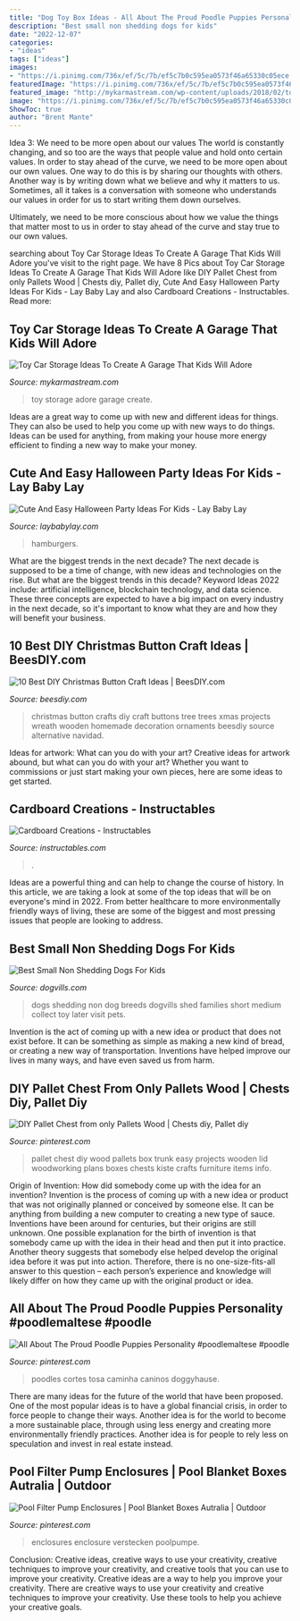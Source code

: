 ```yaml
---
title: "Dog Toy Box Ideas - All About The Proud Poodle Puppies Personality #poodlemaltese #poodle"
description: "Best small non shedding dogs for kids"
date: "2022-12-07"
categories:
- "ideas"
tags: ["ideas"]
images:
- "https://i.pinimg.com/736x/ef/5c/7b/ef5c7b0c595ea0573f46a65330c05ece.jpg"
featuredImage: "https://i.pinimg.com/736x/ef/5c/7b/ef5c7b0c595ea0573f46a65330c05ece.jpg"
featured_image: "http://mykarmastream.com/wp-content/uploads/2018/02/toy-car-storage-11-.jpg"
image: "https://i.pinimg.com/736x/ef/5c/7b/ef5c7b0c595ea0573f46a65330c05ece.jpg"
ShowToc: true
author: "Brent Mante"
---
```



Idea 3: We need to be more open about our values
The world is constantly changing, and so too are the ways that people value and hold onto certain values. In order to stay ahead of the curve, we need to be more open about our own values.
One way to do this is by sharing our thoughts with others. Another way is by writing down what we believe and why it matters to us. Sometimes, all it takes is a conversation with someone who understands our values in order for us to start writing them down ourselves.

Ultimately, we need to be more conscious about how we value the things that matter most to us in order to stay ahead of the curve and stay true to our own values.

	

		
searching about Toy Car Storage Ideas To Create A Garage That Kids Will Adore you've visit to the right page. We have 8 Pics about Toy Car Storage Ideas To Create A Garage That Kids Will Adore like DIY Pallet Chest from only Pallets Wood | Chests diy, Pallet diy, Cute And Easy Halloween Party Ideas For Kids - Lay Baby Lay and also Cardboard Creations - Instructables. Read more:
		
    
## Toy Car Storage Ideas To Create A Garage That Kids Will Adore

<img loading=lazy src="http://mykarmastream.com/wp-content/uploads/2018/02/toy-car-storage-11-.jpg" onerror="this.onerror=null;this.src='https://tse1.mm.bing.net/th?id=OIP.C8jHUrACzw9u25ueivmjtQHaKa&amp;pid=15.1';" alt="Toy Car Storage Ideas To Create A Garage That Kids Will Adore">

_Source: mykarmastream.com_

>toy storage adore garage create. 

	

Ideas are a great way to come up with new and different ideas for things. They can also be used to help you come up with new ways to do things. Ideas can be used for anything, from making your house more energy efficient to finding a new way to make your money.

    
## Cute And Easy Halloween Party Ideas For Kids - Lay Baby Lay

<img loading=lazy src="https://res.cloudinary.com/laybabylay/image/upload/f_auto,q_48,w_1200/shoebox_party_2017-90_lasmtv.jpg" onerror="this.onerror=null;this.src='https://tse2.mm.bing.net/th?id=OIP.ws1S6x3xLwAxZrbmga7smwHaLH&amp;pid=15.1';" alt="Cute And Easy Halloween Party Ideas For Kids - Lay Baby Lay">

_Source: laybabylay.com_

>hamburgers. 

	

What are the biggest trends in the next decade?
The next decade is supposed to be a time of change, with new ideas and technologies on the rise. But what are the biggest trends in this decade? Keyword Ideas 2022 include: artificial intelligence, blockchain technology, and data science. These three concepts are expected to have a big impact on every industry in the next decade, so it's important to know what they are and how they will benefit your business.

    
## 10 Best DIY Christmas Button Craft Ideas | BeesDIY.com

<img loading=lazy src="http://www.beesdiy.com/wp-content/uploads/2017/11/Best-DIY-Christmas-Button-Craft-Ideas9.jpg" onerror="this.onerror=null;this.src='https://tse1.mm.bing.net/th?id=OIP.LisjsqC2FLtQzQg84AG-_wHaJ5&amp;pid=15.1';" alt="10 Best DIY Christmas Button Craft Ideas | BeesDIY.com">

_Source: beesdiy.com_

>christmas button crafts diy craft buttons tree trees xmas projects wreath wooden homemade decoration ornaments beesdiy source alternative navidad. 

	

Ideas for artwork: What can you do with your art?
Creative ideas for artwork abound, but what can you do with your art? Whether you want to commissions or just start making your own pieces, here are some ideas to get started.

    
## Cardboard Creations - Instructables

<img loading=lazy src="https://cdn.instructables.com/ORIG/F45/ADJV/HA4LGMBQ/F45ADJVHA4LGMBQ.jpg" onerror="this.onerror=null;this.src='https://tse3.mm.bing.net/th?id=OIP.7Bv_GN8iT_Hizsi6pbm3JgHaGL&amp;pid=15.1';" alt="Cardboard Creations - Instructables">

_Source: instructables.com_

>. 

	

Ideas are a powerful thing and can help to change the course of history. In this article, we are taking a look at some of the top ideas that will be on everyone's mind in 2022. From better healthcare to more environmentally friendly ways of living, these are some of the biggest and most pressing issues that people are looking to address.

    
## Best Small Non Shedding Dogs For Kids

<img loading=lazy src="https://www.dogvills.com/wp-content/uploads/2015/08/Best-Small-Non-Shedding-Dogs-For-Kids.jpg" onerror="this.onerror=null;this.src='https://tse4.mm.bing.net/th?id=OIP.uISNJ7jAk_qF0DauGBfCYwHaLH&amp;pid=15.1';" alt="Best Small Non Shedding Dogs For Kids">

_Source: dogvills.com_

>dogs shedding non dog breeds dogvills shed families short medium collect toy later visit pets. 

	

Invention is the act of coming up with a new idea or product that does not exist before. It can be something as simple as making a new kind of bread, or creating a new way of transportation. Inventions have helped improve our lives in many ways, and have even saved us from harm.

    
## DIY Pallet Chest From Only Pallets Wood | Chests Diy, Pallet Diy

<img loading=lazy src="https://i.pinimg.com/736x/0a/1a/b2/0a1ab2a0f5352a86c30911bf9b040c0e.jpg" onerror="this.onerror=null;this.src='https://tse2.mm.bing.net/th?id=OIP.d1QsQ63WlGDeAXOYKTwfQQHaJ4&amp;pid=15.1';" alt="DIY Pallet Chest from only Pallets Wood | Chests diy, Pallet diy">

_Source: pinterest.com_

>pallet chest diy wood pallets box trunk easy projects wooden lid woodworking plans boxes chests kiste crafts furniture items info. 

	

Origin of Invention: How did somebody come up with the idea for an invention?
Invention is the process of coming up with a new idea or product that was not originally planned or conceived by someone else. It can be anything from building a new computer to creating a new type of sauce. Inventions have been around for centuries, but their origins are still unknown. One possible explanation for the birth of invention is that somebody came up with the idea in their head and then put it into practice. Another theory suggests that somebody else helped develop the original idea before it was put into action. Therefore, there is no one-size-fits-all answer to this question – each person’s experience and knowledge will likely differ on how they came up with the original product or idea.

    
## All About The Proud Poodle Puppies Personality #poodlemaltese #poodle

<img loading=lazy src="https://i.pinimg.com/736x/db/35/1d/db351dc09ee3fcc60e431c4dcba43ef8.jpg" onerror="this.onerror=null;this.src='https://tse2.mm.bing.net/th?id=OIP.GrBoQ57EU7Han7XZ36B5IAHaNK&amp;pid=15.1';" alt="All About The Proud Poodle Puppies Personality #poodlemaltese #poodle">

_Source: pinterest.com_

>poodles cortes tosa caminha caninos doggyhause. 

	

There are many ideas for the future of the world that have been proposed. One of the most popular ideas is to have a global financial crisis, in order to force people to change their ways. Another idea is for the world to become a more sustainable place, through using less energy and creating more environmentally friendly practices. Another idea is for people to rely less on speculation and invest in real estate instead.

    
## Pool Filter Pump Enclosures | Pool Blanket Boxes Autralia | Outdoor

<img loading=lazy src="https://i.pinimg.com/736x/ef/5c/7b/ef5c7b0c595ea0573f46a65330c05ece.jpg" onerror="this.onerror=null;this.src='https://tse1.mm.bing.net/th?id=OIP.Z0FhDyZHXalIHaEkvCqcuQHaJ4&amp;pid=15.1';" alt="Pool Filter Pump Enclosures | Pool Blanket Boxes Autralia | Outdoor">

_Source: pinterest.com_

>enclosures enclosure verstecken poolpumpe. 

	

Conclusion: Creative ideas, creative ways to use your creativity, creative techniques to improve your creativity, and creative tools that you can use to improve your creativity.
Creative ideas are a way to help you improve your creativity. There are creative ways to use your creativity and creative techniques to improve your creativity. Use these tools to help you achieve your creative goals.


